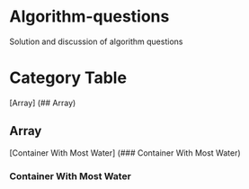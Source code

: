 # Algorithm-questions
Solution and discussion of algorithm questions
# Category Table
[Array] (## Array)

## Array
[Container With Most Water] (### Container With Most Water)
### Container With Most Water
